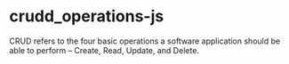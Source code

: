 # crudd_operations-js
CRUD refers to the four basic operations a software application should be able to perform – Create, Read, Update, and Delete.
